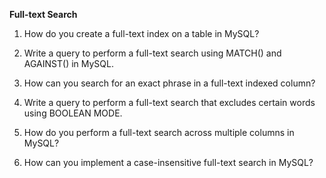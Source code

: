 **Full-text Search**

1) How do you create a full-text index on a table in MySQL?

2) Write a query to perform a full-text search using MATCH() and AGAINST() in MySQL.

3) How can you search for an exact phrase in a full-text indexed column?

4) Write a query to perform a full-text search that excludes certain words using BOOLEAN MODE.

5) How do you perform a full-text search across multiple columns in MySQL?

6) How can you implement a case-insensitive full-text search in MySQL?